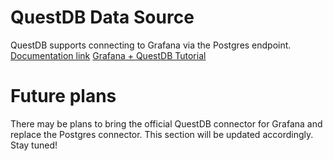 # QuestDB Data Source

QuestDB supports connecting to Grafana via the Postgres endpoint.
[Documentation link](https://questdb.io/docs/third-party-tools/grafana/)
[Grafana + QuestDB Tutorial](https://questdb.io/blog/time-series-monitoring-dashboard-grafana-questdb/)

# Future plans

There may be plans to bring the official QuestDB connector for Grafana and replace the Postgres connector. 
This section will be updated accordingly. Stay tuned!

